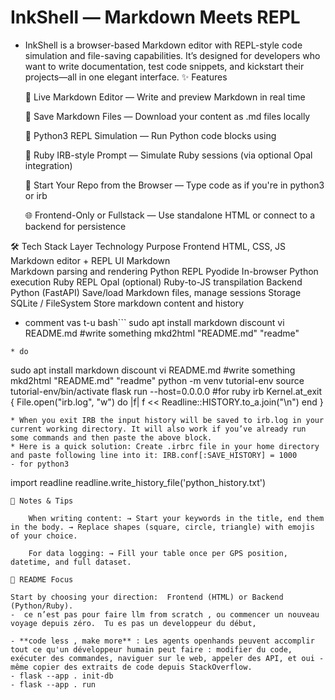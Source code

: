# InkShell — Markdown Meets REPL

* InkShell is a browser-based Markdown editor with REPL-style code simulation and file-saving capabilities. It’s designed for developers who want to write documentation, test code snippets, and kickstart their projects—all in one elegant interface.
✨ Features

    📝 Live Markdown Editor — Write and preview Markdown in real time

    💾 Save Markdown Files — Download your content as .md files locally

    🐍 Python3 REPL Simulation — Run Python code blocks using 

    💎 Ruby IRB-style Prompt — Simulate Ruby sessions (via optional Opal integration)

    🧠 Start Your Repo from the Browser — Type code as if you're in python3 or irb

    🌐 Frontend-Only or Fullstack — Use standalone HTML or connect to a backend for persistence

🛠 Tech Stack
Layer	Technology	Purpose
Frontend	HTML, CSS, JS	Markdown editor + REPL UI
Markdown	
Markdown parsing and rendering
Python REPL	Pyodide	In-browser Python execution
Ruby REPL	Opal (optional)	Ruby-to-JS transpilation
Backend	Python (FastAPI)	Save/load Markdown files, manage sessions
Storage	SQLite / FileSystem	Store markdown content and history


 * comment vas t-u
bash```
sudo apt install markdown discount
vi README.md #write something
mkd2html "README.md" "readme"


```
* do
````
sudo apt install markdown discount
vi README.md #write something
mkd2html "README.md" "readme"
python -m venv tutorial-env
source tutorial-env/bin/activate
flask run --host=0.0.0.0
#for ruby
irb
Kernel.at_exit {
  File.open("irb.log", "w") do |f|
    f << Readline::HISTORY.to_a.join("\n")
  end
}

````
* When you exit IRB the input history will be saved to irb.log in your current working directory. It will also work if you’ve already run some commands and then paste the above block.
* Here is a quick solution: Create .irbrc file in your home directory and paste following line into it: IRB.conf[:SAVE_HISTORY] = 1000
- for python3
````
import readline
readline.write_history_file('python_history.txt')
````
🧩 Notes & Tips

    When writing content: → Start your keywords in the title, end them in the body. → Replace shapes (square, circle, triangle) with emojis of your choice.

    For data logging: → Fill your table once per GPS position, datetime, and full dataset.

🧭 README Focus

Start by choosing your direction:  Frontend (HTML) or Backend (Python/Ruby).
-  ce n’est pas pour faire llm from scratch , ou commencer un nouveau voyage depuis zéro.  Tu es pas un developpeur du début, 

- **code less , make more** : Les agents openhands peuvent accomplir tout ce qu'un développeur humain peut faire : modifier du code, exécuter des commandes, naviguer sur le web, appeler des API, et oui - même copier des extraits de code depuis StackOverflow.
- flask --app . init-db
- flask --app . run

